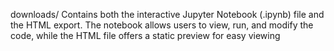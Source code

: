 downloads/
Contains both the interactive Jupyter Notebook (.ipynb) file and the HTML export. The notebook allows users to view, run, and modify the code, while the HTML file offers a static preview for easy viewing
